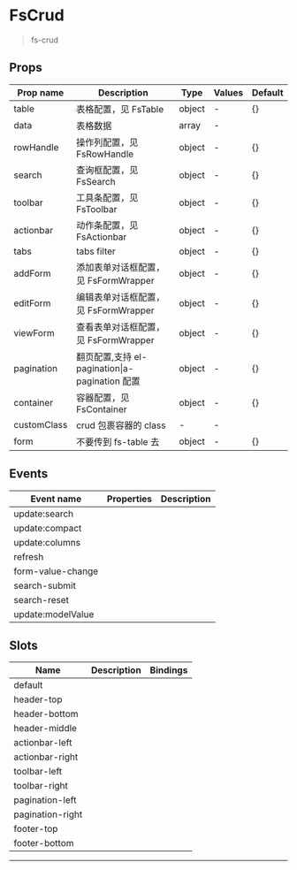 # FsCrud

> fs-crud

## Props

| Prop name   | Description                                    | Type   | Values | Default |
| ----------- | ---------------------------------------------- | ------ | ------ | ------- |
| table       | 表格配置，见 FsTable                           | object | -      | {}      |
| data        | 表格数据                                       | array  | -      |         |
| rowHandle   | 操作列配置，见 FsRowHandle                     | object | -      | {}      |
| search      | 查询框配置，见 FsSearch                        | object | -      | {}      |
| toolbar     | 工具条配置，见 FsToolbar                       | object | -      | {}      |
| actionbar   | 动作条配置，见 FsActionbar                     | object | -      | {}      |
| tabs        | tabs filter                                    | object | -      | {}      |
| addForm     | 添加表单对话框配置，见 FsFormWrapper           | object | -      | {}      |
| editForm    | 编辑表单对话框配置，见 FsFormWrapper           | object | -      | {}      |
| viewForm    | 查看表单对话框配置，见 FsFormWrapper           | object | -      | {}      |
| pagination  | 翻页配置,支持 el-pagination\|a-pagination 配置 | object | -      | {}      |
| container   | 容器配置，见 FsContainer                       | object | -      | {}      |
| customClass | crud 包裹容器的 class                          | -      | -      |         |
| form        | 不要传到 fs-table 去                           | object | -      | {}      |

## Events

| Event name        | Properties | Description |
| ----------------- | ---------- | ----------- |
| update:search     |            |
| update:compact    |            |
| update:columns    |            |
| refresh           |            |
| form-value-change |            |
| search-submit     |            |
| search-reset      |            |
| update:modelValue |            |

## Slots

| Name             | Description | Bindings |
| ---------------- | ----------- | -------- |
| default          |             |          |
| header-top       |             |          |
| header-bottom    |             |          |
| header-middle    |             |          |
| actionbar-left   |             |          |
| actionbar-right  |             |          |
| toolbar-left     |             |          |
| toolbar-right    |             |          |
| pagination-left  |             |          |
| pagination-right |             |          |
| footer-top       |             |          |
| footer-bottom    |             |          |

---
